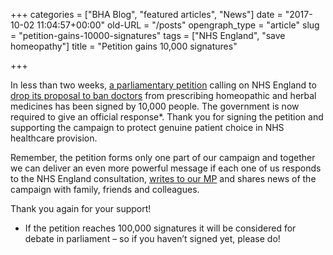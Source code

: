 +++
categories = ["BHA Blog", "featured articles", "News"]
date = "2017-10-02 11:04:57+00:00"
old-URL = "/posts"
opengraph_type = "article"
slug = "petition-gains-10000-signatures"
tags = ["NHS England", "save homeopathy"]
title = "Petition gains 10,000 signatures"

+++

In less than two weeks, [a parliamentary petition](https://petition.parliament.uk/petitions/200154) calling on NHS England to [drop its proposal to ban doctors](http://localhost/bha-blog/save-homeopathy-herbal-medicine/) from prescribing homeopathic and herbal medicines has been signed by 10,000 people. The  government is now required to give an official response*. Thank you for signing the petition and supporting the campaign to protect genuine patient choice in NHS healthcare provision.

Remember, the petition forms only one part of our campaign and together we can deliver an even more powerful message if each one of us responds to the NHS England consultation, [writes to our MP](http://localhost/bha-blog/write-mp-nhs-consultation-homeopathy-herbal-medicines/) and shares news of the campaign with family, friends and colleagues.

Thank you again for your support!

* If the petition reaches 100,000 signatures it will be considered for debate in parliament – so if you haven’t signed yet, please do!

